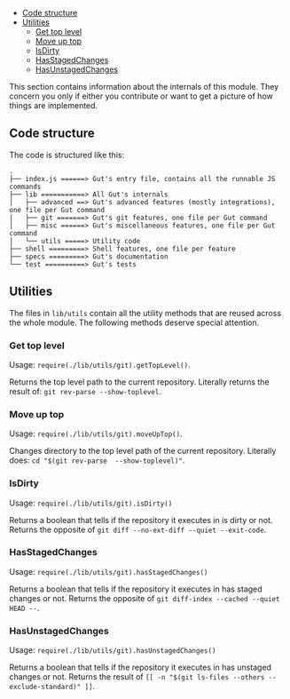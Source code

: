 <!-- TOC: BEGIN -->
* [Code structure](#code-structure)
* [Utilities](#utilities)
  * [Get top level](#get-top-level)
  * [Move up top](#move-up-top)
  * [IsDirty](#isdirty)
  * [HasStagedChanges](#hasstagedchanges)
  * [HasUnstagedChanges](#hasunstagedchanges)

<!-- TOC: END -->

This section contains information about the internals of this module. They concern you only if either you contribute
 or want to get a picture of how things are implemented.

## Code structure

The code is structured like this:

```
.
├── index.js ======> Gut's entry file, contains all the runnable JS commands
├── lib ===========> All Gut's internals
│   ├── advanced ==> Gut's advanced features (mostly integrations), one file per Gut command
│   ├── git =======> Gut's git features, one file per Gut command
│   ├── misc ======> Gut's miscellaneous features, one file per Gut command
│   └── utils =====> Utility code
├── shell =========> Shell features, one file per feature
├── specs =========> Gut's documentation
└── test ==========> Gut's tests
```

## Utilities

The files in `lib/utils` contain all the utility methods that are reused across the whole module. The following methods deserve special attention.

### Get top level

Usage: `require(./lib/utils/git).getTopLevel()`.

Returns the top level path to the current repository. Literally returns the result of: `git rev-parse --show-toplevel`.

### Move up top

Usage: `require(./lib/utils/git).moveUpTop()`.

Changes directory to the top level path of the current repository. Literally does: `cd "$(git rev-parse  --show-toplevel)"`.

### IsDirty

Usage: `require(./lib/utils/git).isDirty()`

Returns a boolean that tells if the repository it executes in is dirty or not. Returns the opposite of `git diff --no-ext-diff --quiet --exit-code`.

### HasStagedChanges

Usage: `require(./lib/utils/git).hasStagedChanges()`

Returns a boolean that tells if the repository it executes in has staged changes or not. Returns the opposite of `git diff-index --cached --quiet HEAD --`.

### HasUnstagedChanges

Usage: `require(./lib/utils/git).hasUnstagedChanges()`

Returns a boolean that tells if the repository it executes in has unstaged changes or not. Returns the result of `[[ -n "$(git ls-files --others --exclude-standard)" ]]`.
